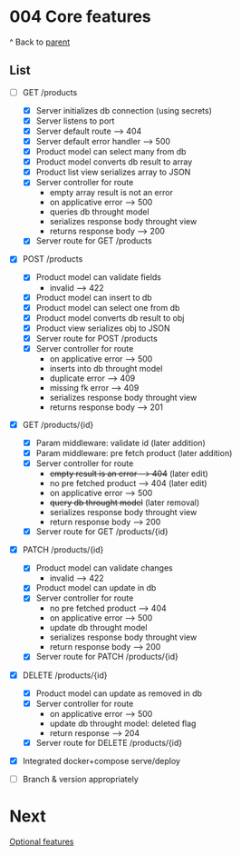 # 004 Core features

^ Back to [parent](./001-planification.md)

## List

- [ ] GET /products
  - [x] Server initializes db connection (using secrets)
  - [x] Server listens to port
  - [x] Server default route --> 404
  - [x] Server default error handler --> 500
  - [x] Product model can select many from db
  - [x] Product model converts db result to array
  - [x] Product list view serializes array to JSON
  - [x] Server controller for route
    - empty array result is not an error
    - on applicative error --> 500
    - queries db throught model
    - serializes response body throught view
    - returns response body --> 200
  - [x] Server route for GET /products

- [x] POST /products
  - [x] Product model can validate fields
    - invalid --> 422
  - [x] Product model can insert to db
  - [x] Product model can select one from db
  - [x] Product model converts db result to obj
  - [x] Product view serializes obj to JSON
  - [x] Server route for POST /products
  - [x] Server controller for route
    - on applicative error --> 500
    - inserts into db throught model
    - duplicate error --> 409
    - missing fk error --> 409
    - serializes response body throught view
    - returns response body --> 201

- [x] GET /products/{id}
  - [x] Param middleware: validate id (later addition)
  - [x] Param middleware: pre fetch product (later addition)
  - [x] Server controller for route
    - ~~empty result is an error --> 404~~ (later edit)
    - no pre fetched product --> 404 (later edit)
    - on applicative error --> 500
    - ~~query db throught model~~ (later removal)
    - serializes response body throught view
    - return response body --> 200
  - [x] Server route for GET /products/{id}

- [x] PATCH /products/{id}
  - [x] Product model can validate changes
    - invalid --> 422
  - [x] Product model can update in db
  - [x] Server controller for route
    - no pre fetched product --> 404
    - on applicative error --> 500
    - update db throught model
    - serializes response body throught view
    - return response body --> 200
  - [x] Server route for PATCH /products/{id}

- [x] DELETE /products/{id}
  - [x] Product model can update as removed in db
  - [x] Server controller for route
    - on applicative error --> 500
    - update db throught model: deleted flag
    - return response --> 204
  - [x] Server route for DELETE /products/{id}

- [x] Integrated docker+compose serve/deploy

- [ ] Branch & version appropriately

# Next

[Optional features](./005-optional-features.md)